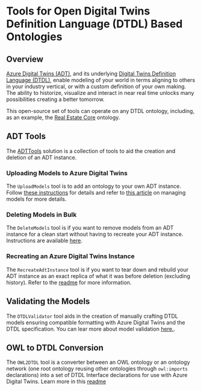# Tools for Open Digital Twins Definition Language (DTDL) Based Ontologies

## Overview

[Azure Digital Twins (ADT)](https://azure.microsoft.com/en-us/services/digital-twins/), and its underlying [Digital Twins Definition Language (DTDL)](https://github.com/Azure/opendigitaltwins-dtdl), enable modeling of your world in terms aligning to others in your industry vertical, or with a custom definition of your own making. The ability to historize, visualize and interact in near real time unlocks many possibilities creating a better tomorrow.

This open-source set of tools can operate on any DTDL ontology, including, as an example, the [Real Estate Core](https://github.com/RealEstateCore/rec) ontology.

## ADT Tools

The [ADTTools](./ADTTools/Readme.md) solution is a collection of tools to aid the creation and deletion of an ADT instance.

### Uploading Models to Azure Digital Twins

The `UploadModels` tool is to add an ontology to your own ADT instance. Follow [these instructions](./ADTTools/Readme.md#uploadmodels) for details and refer to [this article](https://docs.microsoft.com/en-us/azure/digital-twins/how-to-manage-model) on managing models for more details.

### Deleting Models in Bulk

The `DeleteModels` tool is if you want to remove models from an ADT instance for a clean start without having to recreate your ADT instance. Instructions are available [here](./ADTTools/Readme.md#deletemodels).

### Recreating an Azure Digital Twins Instance

The `RecreateAdtInstance` tool is if you want to tear down and rebuild your ADT instance as an exact replica of what it was before deletion (excluding history). Refer to the [readme](./ADTTools/RecreateAdtInstance/README.md) for more information.

## Validating the Models

The `DTDLValidator` tool aids in the creation of manually crafting DTDL models ensuring compatible formatting with Azure Digital Twins and the DTDL specification. You can lear more about model validation [here.](https://learn.microsoft.com/en-us/azure/digital-twins/concepts-models#validate-models).

## OWL to DTDL Conversion

The `OWL2DTDL` tool is a converter between an OWL ontology or an ontology network (one root ontology reusing other ontologies through `owl:imports` declarations) into a set of DTDL Interface declarations for use with Azure Digital Twins. Learn more in this [readme](./OWL2DTDL/README.md)
